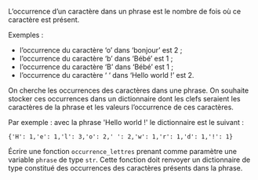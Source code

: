 L’occurrence d’un caractère dans un phrase est le nombre de fois où ce caractère est
présent.

Exemples :

- l’occurrence du caractère ‘o’ dans ‘bonjour’ est 2 ;
- l’occurrence du caractère ‘b’ dans ‘Bébé’ est 1 ;
- l’occurrence du caractère ‘B’ dans ‘Bébé’ est 1 ;
- l’occurrence du caractère ‘ ‘ dans ‘Hello world !’ est 2.

On cherche les occurrences des caractères dans une phrase. On souhaite stocker ces
occurrences dans un dictionnaire dont les clefs seraient les caractères de la phrase et
les valeurs l’occurrence de ces caractères.


Par exemple : avec la phrase 'Hello world !' le dictionnaire est le suivant :

`{'H': 1,'e': 1,'l': 3,'o': 2,' ': 2,'w': 1,'r': 1,'d': 1,'!': 1}`


Écrire une fonction `occurrence_lettres` prenant comme paramètre une variable
`phrase` de type `str`. Cette fonction doit renvoyer un dictionnaire de type constitué des
occurrences des caractères présents dans la phrase.